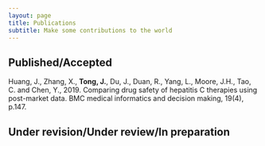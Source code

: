 ```yaml
---
layout: page
title: Publications
subtitle: Make some contributions to the world
---
```


Published/Accepted
-----------

Huang, J., Zhang, X., **Tong, J.**, Du, J., Duan, R., Yang, L., Moore, J.H., Tao, C. and Chen, Y., 2019. Comparing drug safety of hepatitis C therapies using post-market data. BMC medical informatics and decision making, 19(4), p.147.

Under revision/Under review/In preparation
-----------

